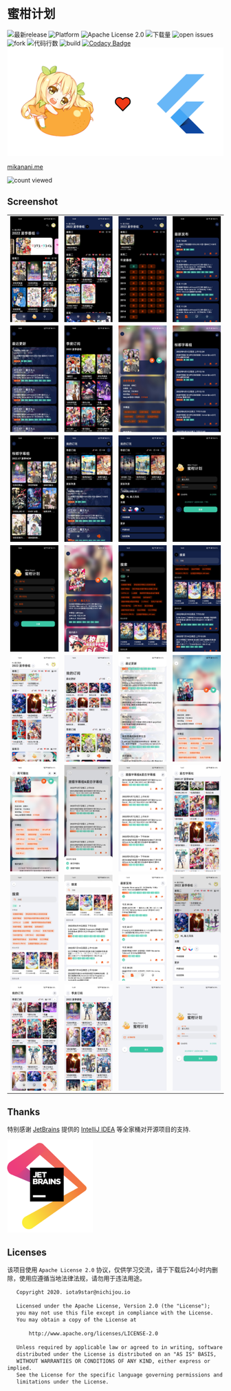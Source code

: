 # 蜜柑计划

![最新release](https://img.shields.io/github/v/release/iota9star/mikan_flutter) ![Platform](https://img.shields.io/badge/support%20platform-android%20%7C%20ios%20%7C%20windows%20%7C%20macos%20%7C%20linux-green) ![Apache License 2.0](https://img.shields.io/github/license/iota9star/mikan_flutter) ![下载量](https://img.shields.io/github/downloads/iota9star/mikan_flutter/total) ![open issues](https://img.shields.io/github/issues/iota9star/mikan_flutter) ![fork](https://img.shields.io/github/forks/iota9star/mikan_flutter?style=social) ![代码行数](https://img.shields.io/tokei/lines/github/iota9star/mikan_flutter) ![build](https://img.shields.io/github/workflow/status/iota9star/mikan_flutter/daily%20build%20apk) [![Codacy Badge](https://api.codacy.com/project/badge/Grade/f969750dc4aa424ead664219ddcf321d)](https://app.codacy.com/gh/iota9star/mikan_flutter?utm_source=github.com&utm_medium=referral&utm_content=iota9star/mikan_flutter&utm_campaign=Badge_Grade)
![蜜柑计划](static/art/banner.png)

[mikanani.me](https://mikanani.me)

![count viewed](https://count.getloli.com/get/@iota9star:mikan_flutter?theme=rule34)


## Screenshot  

<table>
  <tr>
    <td><img alt="" src="static/screenshot/Screenshot_2022-09-14-14-42-48-34_8b62dbcb4bfbe8a.jpg"></td>
    <td><img alt="" src="static/screenshot/Screenshot_2022-09-14-14-42-54-09_8b62dbcb4bfbe8a.jpg"></td>
    <td><img alt="" src="static/screenshot/Screenshot_2022-09-14-14-42-58-40_8b62dbcb4bfbe8a.jpg"></td>
    <td><img alt="" src="static/screenshot/Screenshot_2022-09-14-14-43-04-99_8b62dbcb4bfbe8a.jpg"></td>
  <tr>
  <tr>
    <td><img alt="" src="static/screenshot/Screenshot_2022-09-14-14-43-11-83_8b62dbcb4bfbe8a.jpg"></td>
    <td><img alt="" src="static/screenshot/Screenshot_2022-09-14-14-43-18-67_8b62dbcb4bfbe8a.jpg"></td>
    <td><img alt="" src="static/screenshot/Screenshot_2022-09-14-14-43-30-02_8b62dbcb4bfbe8a.jpg"></td>
    <td><img alt="" src="static/screenshot/Screenshot_2022-09-14-14-43-45-87_8b62dbcb4bfbe8a.jpg"></td>
  <tr>
  <tr>
    <td><img alt="" src="static/screenshot/Screenshot_2022-09-14-14-43-54-88_8b62dbcb4bfbe8a.jpg"></td>
    <td><img alt="" src="static/screenshot/Screenshot_2022-09-14-14-44-11-25_8b62dbcb4bfbe8a.jpg"></td>
    <td><img alt="" src="static/screenshot/Screenshot_2022-09-14-14-44-19-63_8b62dbcb4bfbe8a.jpg"></td>
    <td><img alt="" src="static/screenshot/Screenshot_2022-09-14-14-44-27-87_8b62dbcb4bfbe8a.jpg"></td>
  <tr>
  <tr>
    <td><img alt="" src="static/screenshot/Screenshot_2022-09-14-14-44-32-25_8b62dbcb4bfbe8a.jpg"></td>
    <td><img alt="" src="static/screenshot/Screenshot_2022-09-14-14-44-44-69_8b62dbcb4bfbe8a.jpg"></td>
    <td><img alt="" src="static/screenshot/Screenshot_2022-09-14-14-45-02-78_8b62dbcb4bfbe8a.jpg"></td>
    <td><img alt="" src="static/screenshot/Screenshot_2022-09-14-14-45-11-72_8b62dbcb4bfbe8a.jpg"></td>
  <tr>
  <tr>
    <td><img alt="" src="static/screenshot/Screenshot_2022-09-14-14-45-59-43_8b62dbcb4bfbe8a.jpg"></td>
    <td><img alt="" src="static/screenshot/Screenshot_2022-09-14-14-46-02-94_8b62dbcb4bfbe8a.jpg"></td>
    <td><img alt="" src="static/screenshot/Screenshot_2022-09-14-14-46-17-06_8b62dbcb4bfbe8a.jpg"></td>
    <td><img alt="" src="static/screenshot/Screenshot_2022-09-14-14-46-37-02_8b62dbcb4bfbe8a.jpg"></td>
  <tr>
  <tr>
    <td><img alt="" src="static/screenshot/Screenshot_2022-09-14-14-46-41-07_8b62dbcb4bfbe8a.jpg"></td>
    <td><img alt="" src="static/screenshot/Screenshot_2022-09-14-14-46-51-79_8b62dbcb4bfbe8a.jpg"></td>
    <td><img alt="" src="static/screenshot/Screenshot_2022-09-14-14-46-58-65_8b62dbcb4bfbe8a.jpg"></td>
    <td><img alt="" src="static/screenshot/Screenshot_2022-09-14-14-47-16-28_8b62dbcb4bfbe8a.jpg"></td>
  <tr>
  <tr>
    <td><img alt="" src="static/screenshot/Screenshot_2022-09-14-14-47-36-70_8b62dbcb4bfbe8a.jpg"></td>
    <td><img alt="" src="static/screenshot/Screenshot_2022-09-14-14-47-41-34_8b62dbcb4bfbe8a.jpg"></td>
    <td><img alt="" src="static/screenshot/Screenshot_2022-09-14-14-47-51-35_8b62dbcb4bfbe8a.jpg"></td>
    <td><img alt="" src="static/screenshot/Screenshot_2022-09-14-14-47-57-52_8b62dbcb4bfbe8a.jpg"></td>
  <tr>
  <tr>
    <td><img alt="" src="static/screenshot/Screenshot_2022-09-14-14-49-35-08_8b62dbcb4bfbe8a.jpg"></td>
    <td><img alt="" src="static/screenshot/Screenshot_2022-09-14-14-49-41-09_8b62dbcb4bfbe8a.jpg"></td>
    <td><img alt="" src="static/screenshot/Screenshot_2022-09-14-15-15-41-62_8b62dbcb4bfbe8a.jpg"></td>
    <td><img alt="" src="static/screenshot/Screenshot_2022-09-14-15-15-45-41_8b62dbcb4bfbe8a.jpg"></td>
  <tr>
</table>

## Thanks

特别感谢 [JetBrains](https://www.jetbrains.com/?from=mikan_flutter)
提供的 [IntelliJ IDEA](https://www.jetbrains.com/idea)
等全家桶对开源项目的支持.

[<img src="static/jetbrains/jetbrains.png" width="200"/>](https://www.jetbrains.com/?from=mikan_flutter)

## Licenses

该项目使用 `Apache License 2.0` 协议，仅供学习交流，请于下载后24小时内删除，使用应遵循当地法律法规，请勿用于违法用途。

``` text
   Copyright 2020. iota9star@nichijou.io

   Licensed under the Apache License, Version 2.0 (the "License");
   you may not use this file except in compliance with the License.
   You may obtain a copy of the License at

       http://www.apache.org/licenses/LICENSE-2.0

   Unless required by applicable law or agreed to in writing, software
   distributed under the License is distributed on an "AS IS" BASIS,
   WITHOUT WARRANTIES OR CONDITIONS OF ANY KIND, either express or implied.
   See the License for the specific language governing permissions and
   limitations under the License.
```
